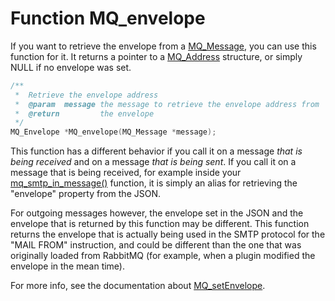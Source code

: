 # Function MQ_envelope

If you want to retrieve the envelope from a [MQ_Message](mq_message), you can 
use this function for it. It returns a pointer to a [MQ_Address](mq_address)
structure, or simply NULL if no envelope was set.

````c
/**
 *  Retrieve the envelope address
 *  @param  message the message to retrieve the envelope address from
 *  @return         the envelope
 */
MQ_Envelope *MQ_envelope(MQ_Message *message);
````

This function has a different behavior if you call it on a message 
_that is being received_ and on a message _that is being sent_. If you call 
it on a message that is being received, for example inside your [mq_smtp_in_message()](mq_smtp_in_message) 
function, it is simply an alias for retrieving the "envelope" property 
from the JSON.

For outgoing messages however, the envelope set in the JSON and the envelope 
that is returned by this function may be different. This function returns the 
envelope that is actually being used in the SMTP protocol for the "MAIL FROM" 
instruction, and could be different than the one that was originally loaded 
from RabbitMQ (for example, when a plugin modified the envelope in the mean time).

For more info, see the documentation about [MQ_setEnvelope](mq_setenvelope).
